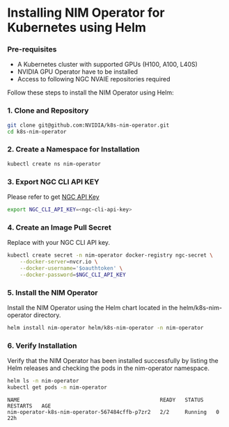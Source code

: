 <!--
  SPDX-FileCopyrightText: Copyright (c) 2024 NVIDIA CORPORATION & AFFILIATES. All rights reserved.
  SPDX-License-Identifier: Apache-2.0
-->

# Installing NIM Operator for Kubernetes using Helm

### Pre-requisites

* A Kubernetes cluster with supported GPUs (H100, A100, L40S)
* NVIDIA GPU Operator have to be installed
* Access to following NGC NVAIE repositories required

Follow these steps to install the NIM Operator using Helm:

### 1. Clone and Repository

```sh
git clone git@github.com:NVIDIA/k8s-nim-operator.git
cd k8s-nim-operator
```

### 2. Create a Namespace for Installation

```sh
kubectl create ns nim-operator
```
### 3. Export NGC CLI API KEY

Please refer to get [NGC API Key](https://docs.nvidia.com/ngc/gpu-cloud/ngc-private-registry-user-guide/index.html#ngc-api-keys)

```sh
export NGC_CLI_API_KEY=<ngc-cli-api-key>
```

### 4. Create an Image Pull Secret

Replace <ngc-cli-api-key> with your NGC CLI API key.

```sh
kubectl create secret -n nim-operator docker-registry ngc-secret \
    --docker-server=nvcr.io \
    --docker-username='$oauthtoken' \
    --docker-password=$NGC_CLI_API_KEY
```

### 5. Install the NIM Operator
Install the NIM Operator using the Helm chart located in the helm/k8s-nim-operator directory.

```sh
helm install nim-operator helm/k8s-nim-operator -n nim-operator
```

### 6. Verify Installation
Verify that the NIM Operator has been installed successfully by listing the Helm releases and checking the pods in the nim-operator namespace.

```sh
helm ls -n nim-operator
kubectl get pods -n nim-operator
```

```console
NAME                                             READY   STATUS    RESTARTS   AGE
nim-operator-k8s-nim-operator-567484cffb-p7zr2   2/2     Running   0          22h
```
